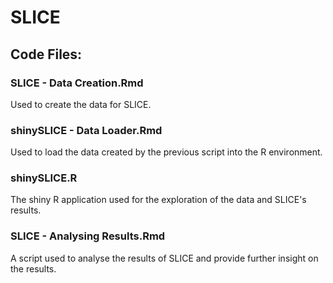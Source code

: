 # SLICE
## Code Files:
### SLICE - Data Creation.Rmd
Used to create the data for SLICE.

### shinySLICE - Data Loader.Rmd
Used to load the data created by the previous script into the R environment.

### shinySLICE.R
The shiny R application used for the exploration of the data and SLICE's results.

### SLICE - Analysing Results.Rmd
A script used to analyse the results of SLICE and provide further insight on the results.
